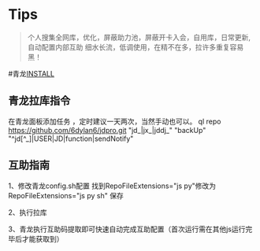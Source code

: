 

# Tips

>个人搜集全网库，优化，屏蔽助力池，屏蔽开卡入会，自用库，日常更新,自动配置内部互助
细水长流，低调使用，在精不在多，拉许多重复容易黑！

#青龙[INSTALL](https://github.com/6dylan6/jdpro/tree/main/docker)


## 青龙拉库指令
在青龙面板添加任务 ，定时建议一天两次，当然手动也可以。
ql repo https://github.com/6dylan6/jdpro.git "jd_|jx_|jddj_" "backUp" "^jd[^_]|USER|JD|function|sendNotify"

## 互助指南

1、修改青龙config.sh配置
找到RepoFileExtensions="js py"修改为
RepoFileExtensions="js py sh"
保存

2、执行拉库

3、青龙执行互助码提取即可快速自动完成互助配置（首次运行需在其他js运行完毕后才能获取到）
